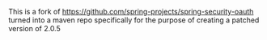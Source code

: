 This is a fork of https://github.com/spring-projects/spring-security-oauth turned into a maven repo specifically for the purpose
of creating a patched version of 2.0.5


